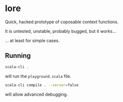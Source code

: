 # lore
Quick, hacked prototype of coposable context functions.

It is untested, unstable, probably bugged, but it works...

... at least for simple cases.

## Running

```bash
scala-cli .
```
will run the `playground.scala` file.

```bash
scala-cli compile . --server=false
```
will allow advanced debugging.
